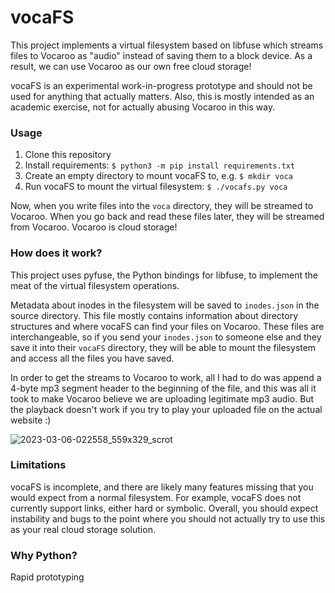 # vocaFS
This project implements a virtual filesystem based on libfuse which streams files to Vocaroo as "audio" instead of saving
them to a block device. As a result, we can use Vocaroo as our own free cloud storage!

vocaFS is an experimental work-in-progress prototype and should not be used for anything that actually matters. Also,
this is mostly intended as an academic exercise, not for actually abusing Vocaroo in this way.

### Usage
1. Clone this repository
2. Install requirements: `$ python3 -m pip install requirements.txt`
3. Create an empty directory to mount vocaFS to, e.g. `$ mkdir voca`
4. Run vocaFS to mount the virtual filesystem: `$ ./vocafs.py voca`

Now, when you write files into the `voca` directory, they will be streamed to Vocaroo. When you go back and read these
files later, they will be streamed from Vocaroo. Vocaroo is cloud storage!

### How does it work?
This project uses pyfuse, the Python bindings for libfuse, to implement the meat of the virtual filesystem operations.

Metadata about inodes in the filesystem will be saved to `inodes.json` in the source directory. This file mostly contains
information about directory structures and where vocaFS can find your files on Vocaroo. These files are interchangeable,
so if you send your `inodes.json` to someone else and they save it into their `vocaFS` directory, they will be able to
mount the filesystem and access all the files you have saved.

In order to get the streams to Vocaroo to work, all I had to do was append a 4-byte mp3 segment header to the beginning
of the file, and this was all it took to make Vocaroo believe we are uploading legitimate mp3 audio. But the playback
doesn't work if you try to play your uploaded file on the actual website :)

![2023-03-06-022558_559x329_scrot](https://user-images.githubusercontent.com/36491773/223045467-ff2884c8-badd-4029-ad69-f5e5da198074.png)

### Limitations
vocaFS is incomplete, and there are likely many features missing that you would expect from a normal filesystem. For example,
vocaFS does not currently support links, either hard or symbolic. Overall, you should expect instability and bugs to the
point where you should not actually try to use this as your real cloud storage solution.

### Why Python?
Rapid prototyping
